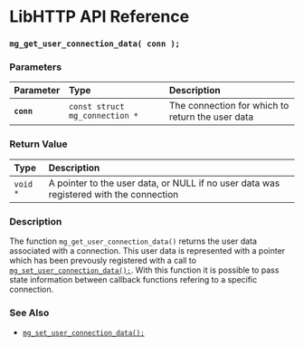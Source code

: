 # LibHTTP API Reference

### `mg_get_user_connection_data( conn );`

### Parameters

| Parameter | Type | Description |
| :--- | :--- | :--- |
|**`conn`**|`const struct mg_connection *`|The connection for which to return the user data|

### Return Value

| Type | Description | 
| :--- | :--- |
|`void *`|A pointer to the user data, or NULL if no user data was registered with the connection|

### Description

The function `mg_get_user_connection_data()` returns the user data associated with a connection. This user data is represented with a pointer which has been prevously registered with a call to [`mg_set_user_connection_data();`](mg_set_user_connection_data.md). With this function it is possible to pass state information between callback functions refering to a specific connection.

### See Also

* [`mg_set_user_connection_data();`](mg_set_user_connection_data.md)
